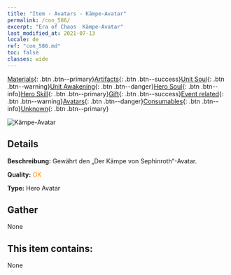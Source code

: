 ```yaml
---
title: "Item - Avatars - Kämpe-Avatar"
permalink: /con_586/
excerpt: "Era of Chaos  Kämpe-Avatar"
last_modified_at: 2021-07-13
locale: de
ref: "con_586.md"
toc: false
classes: wide
---
```

 [Materials](/ItemsDE/){: .btn .btn--primary}[Artifacts](/ItemsDE/Artifacts/){: .btn .btn--success}[Unit Soul](/ItemsDE/UnitSoul/){: .btn .btn--warning}[Unit Awakening](/ItemsDE/UnitAwakening/){: .btn .btn--danger}[Hero Soul](/ItemsDE/HeroSoul/){: .btn .btn--info}[Hero Skill](/ItemsDE/HeroSkill/){: .btn .btn--primary}[Gift](/ItemsDE/Gift/){: .btn .btn--success}[Event related](/ItemsDE/Events/){: .btn .btn--warning}[Avatars](/ItemsDE/Avatars/){: .btn .btn--danger}[Consumables](/ItemsDE/Consumables/){: .btn .btn--info}[Unknown](/ItemsDE/Unknown/){: .btn .btn--primary}

 ![Kämpe-Avatar](/images/h/h_Sephinroth2.jpg)

## Details
 **Beschreibung:** Gewährt den „Der Kämpe von Sephinroth“-Avatar.

 **Quality:** <span style="color: #FF8C00">OK</span>

 **Type:** Hero Avatar

## Gather

  None

## This item contains:

  None

